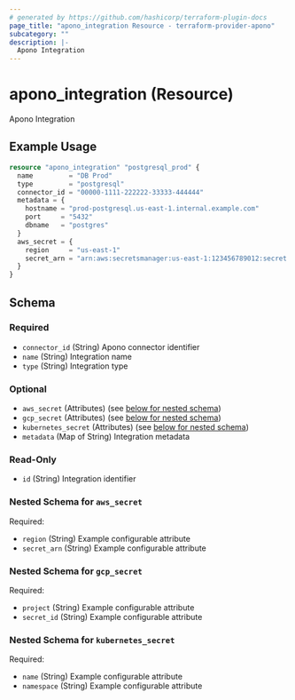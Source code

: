 ```yaml
---
# generated by https://github.com/hashicorp/terraform-plugin-docs
page_title: "apono_integration Resource - terraform-provider-apono"
subcategory: ""
description: |-
  Apono Integration
---
```


# apono_integration (Resource)

Apono Integration

## Example Usage

```terraform
resource "apono_integration" "postgresql_prod" {
  name         = "DB Prod"
  type         = "postgresql"
  connector_id = "00000-1111-222222-33333-444444"
  metadata = {
    hostname = "prod-postgresql.us-east-1.internal.example.com"
    port     = "5432"
    dbname   = "postgres"
  }
  aws_secret = {
    region     = "us-east-1"
    secret_arn = "arn:aws:secretsmanager:us-east-1:123456789012:secret:/prod/postgresql/apono"
  }
}
```

<!-- schema generated by tfplugindocs -->
## Schema

### Required

- `connector_id` (String) Apono connector identifier
- `name` (String) Integration name
- `type` (String) Integration type

### Optional

- `aws_secret` (Attributes) (see [below for nested schema](#nestedatt--aws_secret))
- `gcp_secret` (Attributes) (see [below for nested schema](#nestedatt--gcp_secret))
- `kubernetes_secret` (Attributes) (see [below for nested schema](#nestedatt--kubernetes_secret))
- `metadata` (Map of String) Integration metadata

### Read-Only

- `id` (String) Integration identifier

<a id="nestedatt--aws_secret"></a>
### Nested Schema for `aws_secret`

Required:

- `region` (String) Example configurable attribute
- `secret_arn` (String) Example configurable attribute


<a id="nestedatt--gcp_secret"></a>
### Nested Schema for `gcp_secret`

Required:

- `project` (String) Example configurable attribute
- `secret_id` (String) Example configurable attribute


<a id="nestedatt--kubernetes_secret"></a>
### Nested Schema for `kubernetes_secret`

Required:

- `name` (String) Example configurable attribute
- `namespace` (String) Example configurable attribute


